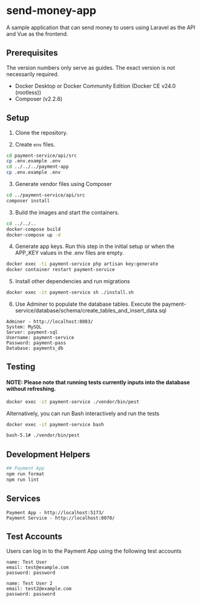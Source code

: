 # send-money-app
A sample application that can send money to users using Laravel as the API and Vue as the frontend.

## Prerequisites
The version numbers only serve as guides. The exact version is not necessarily required.
- Docker Desktop or Docker Community Edition (Docker CE v24.0 (rootless))
- Composer (v2.2.6)

## Setup
1. Clone the repository.

2. Create `env` files.
```bash
cd payment-service/api/src
cp .env.example .env
cd ../../../payment-app
cp .env.example .env
```

3. Generate vendor files using Composer
```bash
cd ../payment-service/api/src
composer install
```

3. Build the images and start the containers.
```bash
cd ../../..
docker-compose build
docker-compose up -d
```

4. Generate app keys. Run this step in the initial setup or when the APP_KEY values in the .env files are empty.
```bash
docker exec -ti payment-service php artisan key:generate
docker container restart payment-service
```
5. Install other dependencies and run migrations
```bash
docker exec -it payment-service sh ./install.sh
```
6. Use Adminer to populate the database tables. Execute the payment-service/database/schema/create_tables_and_insert_data.sql
```
Adminer - http://localhost:8083/
System: MySQL
Server: payment-sql
Username: payment-service
Password: payment-pass
Database: payments_db
```

## Testing
#### NOTE: Please note that running tests currently inputs into the database without refreshing.
```bash
docker exec -it payment-service ./vendor/bin/pest
```
Alternatively, you can run Bash interactively and run the tests
```bash
docker exec -it payment-service bash

bash-5.1# ./vendor/bin/pest
```

## Development Helpers
```bash
## Payment App
npm run format
npm run lint
```

## Services
```
Payment App - http://localhost:5173/
Payment Service - http://localhost:8070/
```

## Test Accounts
Users can log in to the Payment App using the following test accounts
```
name: Test User
email: test@example.com
password: password

name: Test User 2
email: test2@example.com
password: password
```
